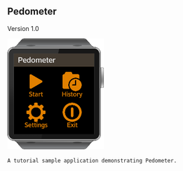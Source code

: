 ## Pedometer

Version 1.0

![screenshot.png](screenshot.png)

    A tutorial sample application demonstrating Pedometer.

